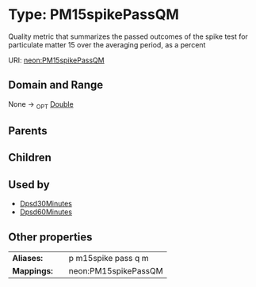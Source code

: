 
# Type: PM15spikePassQM


Quality metric that summarizes the passed outcomes of the spike test for particulate matter 15 over the averaging period, as a percent

URI: [neon:PM15spikePassQM](https://data.neonscience.org/PM15spikePassQM)


## Domain and Range

None ->  <sub>OPT</sub> [Double](types/Double.md)

## Parents


## Children


## Used by

 * [Dpsd30Minutes](Dpsd30Minutes.md)
 * [Dpsd60Minutes](Dpsd60Minutes.md)

## Other properties

|  |  |  |
| --- | --- | --- |
| **Aliases:** | | p m15spike pass q m |
| **Mappings:** | | neon:PM15spikePassQM |

